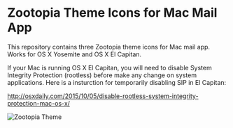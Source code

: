 # Zootopia Theme Icons for Mac Mail App
This repository contains three Zootopia theme icons for Mac mail app. Works for OS X Yosemite and OS X El Capitan.

If your Mac is running OS X El Capitan, you will need to disable System Integrity Protection (rootless) before make any change on system applications. Here is a insturction for temporarily disabling SIP in El Capitan: 

http://osxdaily.com/2015/10/05/disable-rootless-system-integrity-protection-mac-os-x/


![Zootopia Theme](https://s3.amazonaws.com/f.cl.ly/items/050X2r341w1W3v0C3N0g/ZootopiaTheme.png)